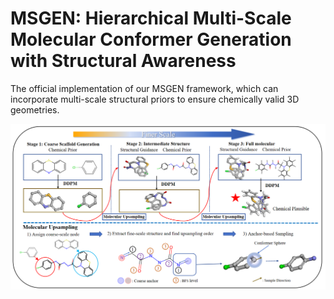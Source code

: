 # MSGEN: Hierarchical Multi-Scale Molecular Conformer Generation with Structural Awareness

The official implementation of our MSGEN framework, which can incorporate multi-scale structural priors to ensure chemically valid 3D geometries.

<p align="center">
  <img src="Picture/Method.png" alt="Illustration of the MSGEN framework with three stages." width="600">
</p>

